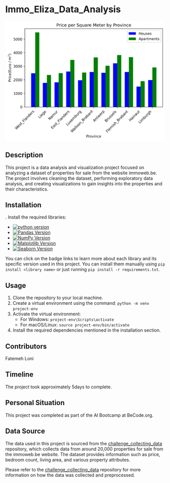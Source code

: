 # Immo_Eliza_Data_Analysis

![image](assets/image.png)

## Description
This project is a data analysis and visualization project focused on analyzing a dataset of properties for sale from the website immoweb.be. The project involves cleaning the dataset, performing exploratory data analysis, and creating visualizations to gain insights into the properties and their characteristics.

## Installation
. Install the required libraries:

   - [![python version](https://img.shields.io/badge/python-3.x-blue)](https://python.org)
   - [![Pandas Version](https://img.shields.io/badge/pandas-2.x-green)](https://pandas.pydata.org/)
   - [![NumPy Version](https://img.shields.io/badge/numpy-1.x-orange)](https://numpy.org/)
   - [![Matplotlib Version](https://img.shields.io/badge/Matplotlib-3.x-red)](https://matplotlib.org/)
   - [![Seaborn Version](https://img.shields.io/badge/seaborn-0.x-yellow)](https://seaborn.pydata.org/)

   You can click on the badge links to learn more about each library and its specific version used in this project.
   You can install them manually using `pip install <library name>` or just running `pip install -r requirements.txt`.

## Usage
1. Clone the repository to your local machine.
2. Create a virtual environment using the command: `python -m venv project-env`
3. Activate the virtual environment:
   - For Windows: `project-env\Scripts\activate`
   - For macOS/Linux: `source project-env/bin/activate`
4. Install the required dependencies mentioned in the installation section.

## Contributors
Fatemeh Loni

## Timeline
The project took approximately 5days to complete.

## Personal Situation
This project was completed as part of the AI Bootcamp at BeCode.org.

## Data Source

The data used in this project is sourced from the [challenge_collecting_data](https://github.com/Finol12/challenge-collecting-data) repository, which collects data from around 20,000 properties for sale from the immoweb.be website. The dataset provides information such as price, bedroom count, living area, and various property attributes.

Please refer to the [challenge_collecting_data](https://github.com/Finol12/challenge-collecting-data) repository for more information on how the data was collected and preprocessed.
